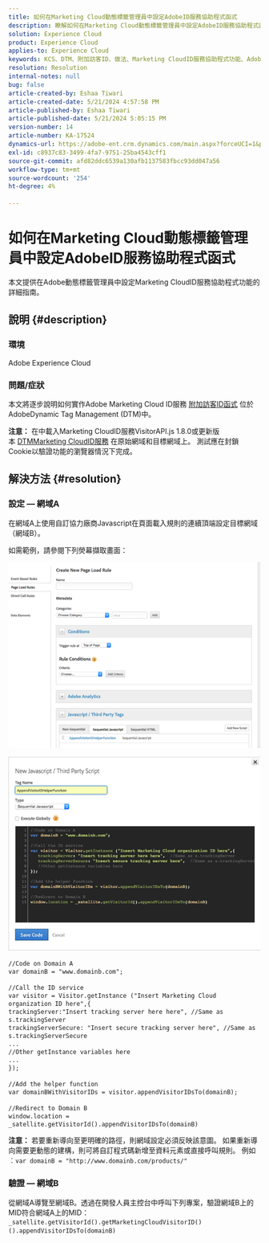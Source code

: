 ```yaml
---
title: 如何在Marketing Cloud動態標籤管理員中設定AdobeID服務協助程式函式
description: 瞭解如何在Marketing Cloud動態標籤管理員中設定AdobeID服務協助程式函式。
solution: Experience Cloud
product: Experience Cloud
applies-to: Experience Cloud
keywords: KCS、DTM、附加訪客ID、做法、Marketing CloudID服務協助程式功能、Adobe動態標籤管理員、Adobe Experience Cloud
resolution: Resolution
internal-notes: null
bug: false
article-created-by: Eshaa Tiwari
article-created-date: 5/21/2024 4:57:58 PM
article-published-by: Eshaa Tiwari
article-published-date: 5/21/2024 5:05:15 PM
version-number: 14
article-number: KA-17524
dynamics-url: https://adobe-ent.crm.dynamics.com/main.aspx?forceUCI=1&pagetype=entityrecord&etn=knowledgearticle&id=ae45c245-9317-ef11-9f8a-6045bd006793
exl-id: c8937c83-3499-4fa7-9751-25ba4543cff1
source-git-commit: afd82ddc6539a130afb1137583fbcc93dd047a56
workflow-type: tm+mt
source-wordcount: '254'
ht-degree: 4%

---
```


# 如何在Marketing Cloud動態標籤管理員中設定AdobeID服務協助程式函式


本文提供在Adobe動態標籤管理員中設定Marketing CloudID服務協助程式功能的詳細指南。

## 說明 {#description}


### <b>環境</b>

Adobe Experience Cloud

### <b>問題/症狀</b>

本文將逐步說明如何實作Adobe Marketing Cloud ID服務 [附加訪客ID函式](https://experienceleague.adobe.com/docs/id-service/using/id-service-api/methods/appendvisitorid.html?lang=zh-Hant) 位於AdobeDynamic Tag Management (DTM)中。

<b>注意：</b> 在中載入Marketing CloudID服務VisitorAPI.js 1.8.0或更新版本 [DTMMarketing CloudID服務](https://experienceleague.adobe.com/docs/id-service/using/id-service-api/methods/getmcvid.html) 在原始網域和目標網域上。 測試應在封鎖Cookie以驗證功能的瀏覽器情況下完成。


## 解決方法 {#resolution}


### <b>設定 — 網域A</b>

在網域A上使用自訂協力廠商Javascript在頁面載入規則的連續頂端設定目標網域（網域B）。

如需範例，請參閱下列熒幕擷取畫面：

![](assets/93c9b7f8-9317-ef11-9f8a-6045bd006793.png)



![](assets/d564f810-9417-ef11-9f8a-6045bd006793.png)


```clike
//Code on Domain A
var domainB = "www.domainb.com";
 
//Call the ID service
var visitor = Visitor.getInstance ("Insert Marketing Cloud organization ID here",{
trackingServer:"Insert tracking server here here", //Same as s.trackingServer
trackingServerSecure: "Insert secure tracking server here", //Same as s.trackingServerSecure
...
//Other getInstance variables here
...
});
 
//Add the helper function
var domainBWithVisitorIDs = visitor.appendVisitorIDsTo(domainB);
 
//Redirect to Domain B
window.location = _satellite.getVisitorId().appendVisitorIDsTo(domainB)
```


<b>注意：</b> 若要重新導向至更明確的路徑，則網域設定必須反映該意圖。 如果重新導向需要更動態的建構，則可將自訂程式碼新增至資料元素或直接呼叫規則。 例如︰`var domainB = "http://www.domainb.com/products/"`

### <b>驗證 — 網域B</b>

從網域A導覽至網域B。透過在開發人員主控台中呼叫下列專案，驗證網域B上的MID符合網域A上的MID：  `_satellite.getVisitorId().getMarketingCloudVisitorID()().appendVisitorIDsTo(domainB)`
